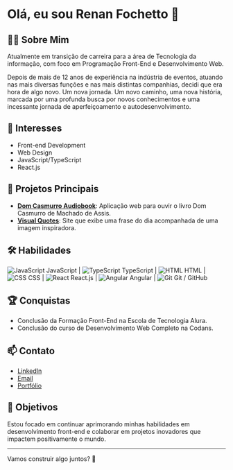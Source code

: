 # Olá, eu sou Renan Fochetto 👋


## 🧑‍💼 Sobre Mim
Atualmente em transição de carreira para a área de Tecnologia da informação, com foco em Programação Front-End e Desenvolvimento Web.

Depois de mais de 12 anos de experiência na indústria de eventos, atuando nas mais diversas funções e nas mais distintas companhias, decidi que era hora de algo novo. Um nova jornada. Um novo caminho, uma nova história, marcada por uma profunda busca por novos conhecimentos e uma incessante jornada de aperfeiçoamento e autodesenvolvimento.


## 🚀 Interesses
- Front-end Development
- Web Design
- JavaScript/TypeScript
- React.js


## 🌟 Projetos Principais
- **[Dom Casmurro Audiobook](https://dom-casmurro-audiobook.vercel.app/)**: Aplicação web para ouvir o livro Dom Casmurro de Machado de Assis.
- **[Visual Quotes](https://visual-quotes-rnn.vercel.app/)**: Site que exibe uma frase do dia acompanhada de uma imagem inspiradora.


## 🛠️ Habilidades
![JavaScript](https://img.icons8.com/color/48/000000/javascript.png) JavaScript | ![TypeScript](https://img.icons8.com/color/48/000000/typescript.png) TypeScript | ![HTML](https://img.icons8.com/color/48/000000/html-5.png) HTML | ![CSS](https://img.icons8.com/color/48/000000/css3.png) CSS | ![React](https://img.icons8.com/color/48/000000/react-native.png) React.js | ![Angular](https://img.icons8.com/color/48/000000/angularjs.png) Angular | ![Git](https://img.icons8.com/color/48/000000/git.png) Git / GitHub


## 🏆 Conquistas
- Conclusão da Formação Front-End na Escola de Tecnologia Alura.
- Conclusão do curso de Desenvolvimento Web Completo na Codans.


## 📫 Contato
- [LinkedIn](https://www.linkedin.com/in/renanfochetto/)
- [Email](renandfochetto@gmail.com)
- [Portfólio](https://portifolio-renanfochetto.vercel.app/)


## 🎯 Objetivos
Estou focado em continuar aprimorando minhas habilidades em desenvolvimento front-end e colaborar em projetos inovadores que impactem positivamente o mundo.


---


Vamos construir algo juntos? 🚀
